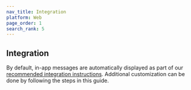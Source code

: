 ```yaml
---
nav_title: Integration
platform: Web
page_order: 1
search_rank: 5
---
```

## Integration

By default, in-app messages are automatically displayed as part of our [recommended integration instructions][1]. Additional customization can be done by following the steps in this guide.


[1]: https://github.com/Appboy/appboy-web-sdk#getting-started
